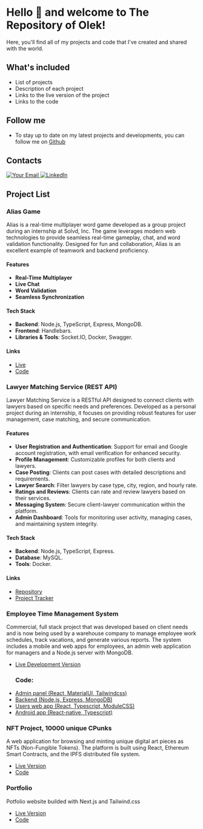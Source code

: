 # Hello 👋 and welcome to The Repository of Olek!

Here, you'll find all of my projects and code that I've created and shared with the world.

## What's included
- List of projects
- Description of each project
- Links to the live version of the project
- Links to the code

## Follow me
- To stay up to date on my latest projects and developments, you can follow me on [Github](https://github.com/pologora)

## Contacts 

<p>
  <a href="mailto:lysakov555@gmail.com">
    <img src="https://img.shields.io/badge/email-gmail.com-blue?style=flat&logo=gmail&logoColor=white&labelColor=5F5F5F" alt="Your Email" />
  </a>
  <a href="https://linkedin.com/in/oleksandr-wojtyla">
    <img src="https://img.shields.io/badge/-LinkedIn-%230077B5?style=flat&logo=linkedin&logoColor=white&labelColor=5F5F5F" alt="LinkedIn" />
  </a>
</p>

## Project List

### Alias Game
Alias is a real-time multiplayer word game developed as a group project during an internship at Solvd, Inc. The game leverages modern web technologies to provide seamless real-time gameplay, chat, and word validation functionality. Designed for fun and collaboration, Alias is an excellent example of teamwork and backend proficiency.

#### Features
- **Real-Time Multiplayer**
- **Live Chat**
- **Word Validation**
- **Seamless Synchronization**

#### Tech Stack
- **Backend**: Node.js, TypeScript, Express, MongoDB.
- **Frontend**: Handlebars.
- **Libraries & Tools**: Socket.IO, Docker, Swagger.

#### Links
- [Live](https://alias.webdevolek.stronawcal.pl/)
- [Code](https://github.com/pologora/alias)

### Lawyer Matching Service (REST API)
Lawyer Matching Service is a RESTful API designed to connect clients with lawyers based on specific needs and preferences. Developed as a personal project during an internship, it focuses on providing robust features for user management, case matching, and secure communication.

#### Features
- **User Registration and Authentication**: Support for email and Google account registration, with email verification for enhanced security.
- **Profile Management**: Customizable profiles for both clients and lawyers.
- **Case Posting**: Clients can post cases with detailed descriptions and requirements.
- **Lawyer Search**: Filter lawyers by case type, city, region, and hourly rate.
- **Ratings and Reviews**: Clients can rate and review lawyers based on their services.
- **Messaging System**: Secure client-lawyer communication within the platform.
- **Admin Dashboard**: Tools for monitoring user activity, managing cases, and maintaining system integrity.

#### Tech Stack
- **Backend**: Node.js, TypeScript, Express.
- **Database**: MySQL.
- **Tools**: Docker.

#### Links
- [Repository](https://github.com/pologora/lawyer_matching_system_rest_api)
- [Project Tracker](https://github.com/users/pologora/projects/5/views/1)


### Employee Time Management System
Commercial, full stack project that was developed based on client needs and is now
       being used by a warehouse company to manage employee work schedules, track vacations, and generate various reports. 
       The system includes a mobile and web apps for employees, an admin web application for managers and a Node.js server with MongoDB.
- [Live Development Version](https://test-magazyn.netlify.app/login)
  ### Code:
- [Admin panel (React, MaterialUI, Tailwindcss)](https://github.com/pologora/magazyn_time_management)
- [Backend (Node.js, Express, MongoDB)](https://github.com/pologora/magazyn_backend)
- [Users web app (React, Typescript, ModuleCSS)](https://github.com/pologora/vacations_app)
- [Android app (React-native, Typescript)](https://github.com/pologora/employee_time_management/tree/master/mobile_app)
  
### NFT Project, 10000 unique CPunks
A web application for browsing and minting unique digital art pieces as NFTs (Non-Fungible Tokens).  The platform is built using React, Ethereum Smart Contracts, and the IPFS distributed file system.
- [Live Version](https://cronos-cpunks.netlify.app)
- [Code](https://github.com/pologora/punks)

### Portfolio
Potfolio website builded with Next.js and Tailwind.css
- [Live Version](https://www.webdevolek.me/)
- [Code](https://github.com/pologora/portfolio)

